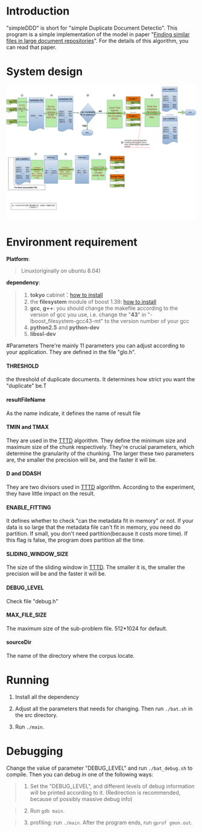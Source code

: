 # Introduction 
"simpleDDD" is short for "simple Duplicate Document Detectio". This program is a simple implementation of the model in paper "[Finding similar files in large document repositories][1]". For the details of this algorithm, you can read that paper.

[1]: http://dl.acm.org/citation.cfm?id=1081916

# System design
![design](https://github.com/teloon/simpleDDD/blob/master/doc/desineV2.png?raw=true)

# Environment requirement
__Platform__:
>Linux(originally on ubuntu 8.04)

__dependency__:
>1. __tokyo__ cabinet：[how to install][tc]
>2. the __filesystem__ module of boost 1.39: [how to install][boost]
>3. __gcc__, __g++__: you should change the makefile according to the version of gcc you use, i.e. change the "__43__" in "-lboost_filesystem-gcc43-mt" to the version number of your gcc
>4. __python2.5__ and __python-dev__
>5. __libssl-dev__

[tc]: http://tokyocabinet.sourceforge.net/spex-en.html#installation
[boost]: http://www.boost.org/doc/libs/1_39_0/more/getting_started/unix-variants.html#easy-build-and-install

#Parameters
There're mainly 11 parameters you can adjust according to your application. They are defined in the file "glo.h".
#### THRESHOLD
the threshold of duplicate documents. It determines how strict you want the "duplicate" be.T
#### resultFileName
As the name indicate, it defines the name of result file
#### TMIN and TMAX
They are used in the [TTTD] algorithm. They define the minimum size and maximum size of the chunk respectively. They're crucial parameters, which determine the granularity of the chunking. The larger these two parameters are, the smaller the precision will be, and the faster it will be.
#### D and DDASH
They are two divisors used in [TTTD] algorithm. According to the experiment, they have little impact on the result.
#### ENABLE_FITTING
It defines whether to check "can the metadata fit in memory" or not. If your data is so large that the metadata file can't fit in memory, you need do partition. If small, you don't need partition(because it costs more time). If this flag is false, the program does partition all the time.
#### SLIDING_WINDOW_SIZE
The size of the sliding window in [TTTD]. The smaller it is, the smaller the precision will be and the faster it will be.
#### DEBUG_LEVEL
Check file "debug.h"
#### MAX_FILE_SIZE
The maximum size of the sub-problem file. 512*1024 for default.
#### sourceDir
The name of the directory where the corpus locate.

[TTTD]: http://www.hpl.hp.com/techreports/2005/HPL-2005-30R1.html

# Running
1. Install all the dependency

2. Adjust all the parameters that needs for changing. Then run `./bat.sh` in the src directory. 

3. Run `./main`.

# Debugging
Change the value of parameter "DEBUG_LEVEL" and run `./bat_debug.sh` to compile. Then you can debug in one of the following ways:

>1. Set the "DEBUG_LEVEL", and different levels of debug information will be printed according to it. (Redirection is recommended, because of possibly massive debug info)

>2. Run `gdb main`.

>3. profiling: run `./main`. After the program ends, run `gprof gmon.out`.
